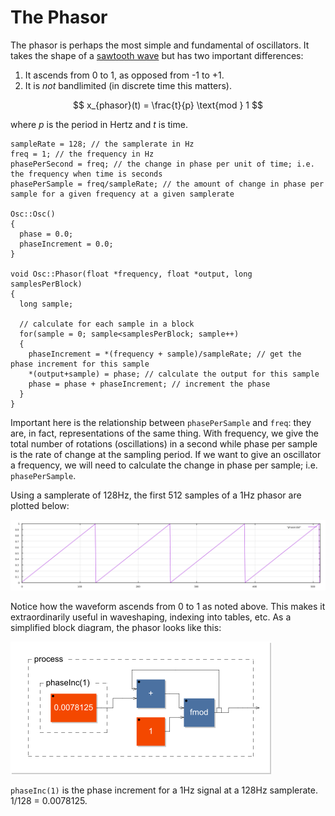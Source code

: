 # The Phasor

The phasor is perhaps the most simple and fundamental of oscillators. It takes the shape of a [sawtooth wave](link/to/sawtooth) but has two important differences:

  1. It ascends from 0 to 1, as opposed from -1 to +1.
  2. It is _not_ bandlimited (in discrete time this matters).

$$
  x_{phasor}(t) = \frac{t}{p} \text{mod } 1
$$

where _p_ is the period in Hertz and _t_ is time.

```
sampleRate = 128; // the samplerate in Hz
freq = 1; // the frequency in Hz
phasePerSecond = freq; // the change in phase per unit of time; i.e. the frequency when time is seconds
phasePerSample = freq/sampleRate; // the amount of change in phase per sample for a given frequency at a given samplerate

Osc::Osc()
{
  phase = 0.0;
  phaseIncrement = 0.0;
}

void Osc::Phasor(float *frequency, float *output, long samplesPerBlock)
{
  long sample;

  // calculate for each sample in a block
  for(sample = 0; sample<samplesPerBlock; sample++)
  {
    phaseIncrement = *(frequency + sample)/sampleRate; // get the phase increment for this sample
    *(output+sample) = phase; // calculate the output for this sample
    phase = phase + phaseIncrement; // increment the phase
  }
}
```
Important here is the relationship between `phasePerSample` and `freq`: they are, in fact, representations of the same thing. With frequency, we give the total number of rotations (oscillations) in a second while phase per sample is the rate of change at the sampling period. If we want to give an oscillator a frequency, we will need to calculate the change in phase per sample; i.e. `phasePerSample`.

Using a samplerate of 128Hz, the first 512 samples of a 1Hz phasor are plotted below:

![Phasor](images/phasor.png)

Notice how the waveform ascends from 0 to 1 as noted above. This makes it extraordinarily useful in waveshaping, indexing into tables, etc. As a simplified block diagram, the phasor looks like this:

![Phasor Block Diagram](images/process.png)

`phaseInc(1)` is the phase increment for a 1Hz signal at a 128Hz samplerate. 1/128 = 0.0078125.
